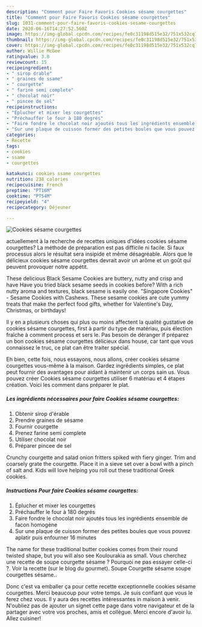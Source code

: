 ```yaml
---
description: "Comment pour Faire Favoris Cookies sésame courgettes"
title: "Comment pour Faire Favoris Cookies sésame courgettes"
slug: 1031-comment-pour-faire-favoris-cookies-sesame-courgettes
date: 2020-06-16T14:27:52.560Z
image: https://img-global.cpcdn.com/recipes/fe0c31198d515e32/751x532cq70/cookies-sesame-courgettes-photo-principale-de-la-recette.jpg
thumbnail: https://img-global.cpcdn.com/recipes/fe0c31198d515e32/751x532cq70/cookies-sesame-courgettes-photo-principale-de-la-recette.jpg
cover: https://img-global.cpcdn.com/recipes/fe0c31198d515e32/751x532cq70/cookies-sesame-courgettes-photo-principale-de-la-recette.jpg
author: Willie McGee
ratingvalue: 3.8
reviewcount: 15
recipeingredient:
- " sirop drable"
- " graines de ssame"
- " courgette"
- " farine semi complete"
- " chocolat noir"
- " pincee de sel"
recipeinstructions:
- "Éplucher et mixer les courgettes"
- "Préchauffer le four à 180 degrés"
- "Faire fondre le chocolat noir ajoutés tous les ingrédients ensemble de facon homogène"
- "Sur une plaque de cuisson former des petites boules que vous pouvez aplatir puis enfourner 16 minutes"
categories:
- Recette
tags:
- cookies
- ssame
- courgettes

katakunci: cookies ssame courgettes 
nutrition: 238 calories
recipecuisine: French
preptime: "PT16M"
cooktime: "PT54M"
recipeyield: "4"
recipecategory: Déjeuner

---
```



![Cookies sésame courgettes](https://img-global.cpcdn.com/recipes/fe0c31198d515e32/751x532cq70/cookies-sesame-courgettes-photo-principale-de-la-recette.jpg)

actuellement à la recherche de recettes uniques d'idées cookies sésame courgettes? La méthode de préparation est pas difficile ni facile. Si faux processus alors le résultat sera insipide et même désagréable. Alors que le délicieux cookies sésame courgettes devrait avoir un arôme et un goût qui peuvent provoquer notre appétit.

These delicious Black Sesame Cookies are buttery, nutty and crisp and have Have you tried black sesame seeds in cookies before? With a rich nutty aroma and textures, black sesame is easily one. &#34;Singapore Cookies&#34; - Sesame Cookies with Cashews. These sesame cookies are cute yummy treats that make the perfect food gifts, whether for Valentine&#39;s Day, Christmas, or birthdays!

Il y en a plusieurs choses qui plus ou moins affectent la qualité gustative de cookies sésame courgettes, first à partir du type de matériau, puis élection fraîche à comment process et sers le. Pas besoin de déranger if préparez un bon cookies sésame courgettes délicieux dans house, car tant que vous connaissez le truc, ce plat can être traiter spécial.


Eh bien, cette fois, nous essayons, nous allons, créer cookies sésame courgettes vous-même à la maison. Gardez ingrédients simples, ce plat peut fournir des avantages pour aidant à maintenir un corps sain us. Vous pouvez créer Cookies sésame courgettes utiliser 6 matériau et 4 étapes création. Voici les comment dans préparer le plat.

<!--inarticleads1-->

##### Les ingrédients nécessaires pour faire Cookies sésame courgettes:

1. Obtenir  sirop d&#39;érable
1. Prendre  graines de sésame
1. Fournir  courgette
1. Prenez  farine semi complete
1. Utiliser  chocolat noir
1. Préparer  pincee de sel


Crunchy courgette and salad onion fritters spiked with fiery ginger. Trim and coarsely grate the courgette. Place it in a sieve set over a bowl with a pinch of salt and. Kids will love helping you roll out these traditional Greek cookies. 

<!--inarticleads2-->

##### Instructions Pour faire Cookies sésame courgettes:

1. Éplucher et mixer les courgettes
1. Préchauffer le four à 180 degrés
1. Faire fondre le chocolat noir ajoutés tous les ingrédients ensemble de facon homogène
1. Sur une plaque de cuisson former des petites boules que vous pouvez aplatir puis enfourner 16 minutes


The name for these traditional butter cookies comes from their round twisted shape, but you will also see Koulourakia as small. Vous cherchez une recette de soupe courgette sésame ? Pourquoi ne pas essayer celle-ci ?. Voir la recette (sur le blog du gourmet). Soupe Courgette sésame soupe courgettes sésame.. 


Donc c'est va emballer ça pour cette recette exceptionnelle cookies sésame courgettes. Merci beaucoup pour votre temps. Je suis confiant que vous le ferez chez vous. Il y aura des recettes  intéressantes in maison à venir. N'oubliez pas de ajouter un signet cette page dans votre navigateur et de la partager avec votre vos proches, amis et collègue. Merci encore d'avoir lu. Allez cuisiner!
